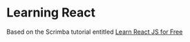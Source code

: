 # Learning React
Based on the Scrimba tutorial entitled [Learn React JS for Free](https://scrimba.com/learn/learnreact)